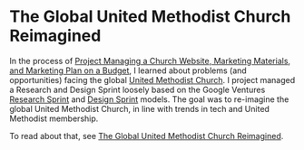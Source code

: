 # The Global United Methodist Church Reimagined

In the process of [Project Managing a Church Website, Marketing Materials, and Marketing Plan on a Budget](http://katherinemichel.gitbooks.io/church-website-and-marketing-on-a-budget/content/), I learned about problems (and opportunities) facing the global [United Methodist Church](http://www.umc.org). I project managed a Research and Design Sprint loosely based on the Google Ventures [Research Sprint](http://www.gv.com/lib/the-gv-research-sprint-a-4-day-process-for-answering-important-startup-questions) and [Design Sprint](http://www.gv.com/sprint) models. The goal was to re-imagine the global United Methodist Church, in line with trends in tech and United Methodist membership.

To read about that, see [The Global United Methodist Church Reimagined](https://www.gitbook.com/book/katherinemichel/the-global-united-methodist-church-reimagined/details). 

